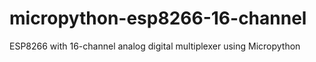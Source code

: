 # micropython-esp8266-16-channel
ESP8266 with 16-channel analog digital multiplexer using Micropython
